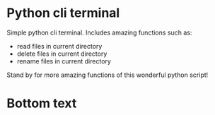 # Python cli terminal
Simple python cli terminal.
Includes amazing functions such as:
- read files in current directory
- delete files in current directory
- rename files in current directory

Stand by for more amazing functions of this wonderful python script!

# Bottom text
